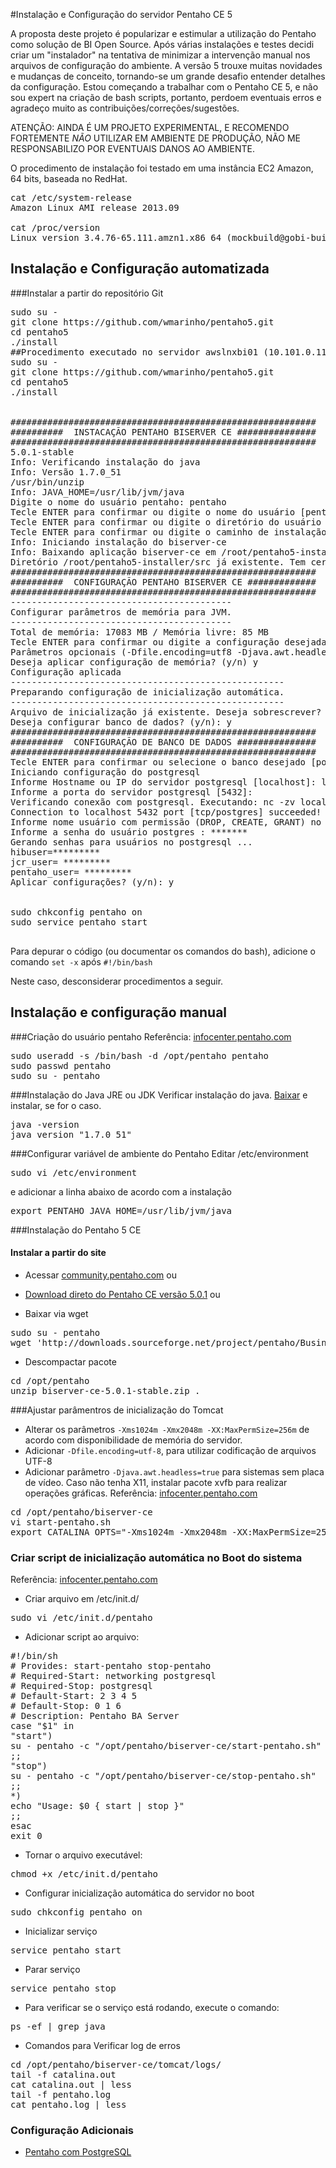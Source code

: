 #Instalação e Configuração do servidor Pentaho CE 5

A proposta deste projeto é popularizar e estimular a utilização do Pentaho como solução de BI Open Source. Após várias instalações e testes decidi criar um "instalador" na tentativa de minimizar a intervenção manual nos arquivos de configuração do ambiente. A versão 5 trouxe muitas novidades e mudanças de conceito, tornando-se um grande desafio entender detalhes da configuração. Estou começando a trabalhar com o Pentaho CE 5, e não sou expert na criação de bash scripts, portanto, perdoem eventuais erros e agradeço muito as contribuições/correções/sugestões. 

ATENÇÃO: AINDA É UM PROJETO EXPERIMENTAL, E RECOMENDO FORTEMENTE *NÃO* UTILIZAR EM AMBIENTE DE PRODUÇÃO, NÃO ME RESPONSABILIZO POR EVENTUAIS DANOS AO AMBIENTE. 

O procedimento de instalação foi testado em uma instância EC2 Amazon, 64 bits, baseada no RedHat.

<pre>
cat /etc/system-release
Amazon Linux AMI release 2013.09

cat /proc/version
Linux version 3.4.76-65.111.amzn1.x86_64 (mockbuild@gobi-build-31004) (gcc version 4.6.3 20120306 (Red Hat 4.6.3-2) (GCC) ) #1 SMP
</pre>

## Instalação e Configuração automatizada



###Instalar a partir do repositório Git
<pre>
sudo su -
git clone https://github.com/wmarinho/pentaho5.git
cd pentaho5
./install
##Procedimento executado no servidor awslnxbi01 (10.101.0.11)
sudo su -
git clone https://github.com/wmarinho/pentaho5.git
cd pentaho5
./install


##########################################################
##########  INSTACAÇÃO PENTAHO BISERVER CE ###############
##########################################################
5.0.1-stable
Info: Verificando instalação do java
Info: Versão 1.7.0_51
/usr/bin/unzip
Info: JAVA_HOME=/usr/lib/jvm/java
Digite o nome do usuário pentaho: pentaho
Tecle ENTER para confirmar ou digite o nome do usuário [pentaho]:
Tecle ENTER para confirmar ou digite o diretório do usuário pentaho [/opt/pentaho]: /opt/pentaho
Tecle ENTER para confirmar ou digite o caminho de instalação: [/opt/pentaho]? y
Info: Iniciando instalação do biserver-ce
Info: Baixando aplicação biserver-ce em /root/pentaho5-installer/src
Diretório /root/pentaho5-installer/src já existente. Tem certeza que deseja continuar? (y/n):
##########################################################
##########  CONFIGURAÇÃO PENTAHO BISERVER CE #############
##########################################################
------------------------------------------
Configurar parâmetros de memória para JVM.
------------------------------------------
Total de memória: 17083 MB / Memória livre: 85 MB
Tecle ENTER para confirmar ou digite a configuração desejada [-Xmx2048m -Xms1024m]: -Xmx7g -Xms7g
Parâmetros opcionais (-Dfile.encoding=utf8 -Djava.awt.headless=true) :-Dfile.encoding=utf8
Deseja aplicar configuração de memória? (y/n) y
Configuração aplicada
----------------------------------------------------
Preparando configuração de inicialização automática.
----------------------------------------------------
Arquivo de inicialização já existente. Deseja sobrescrever? (y/n): n
Deseja configurar banco de dados? (y/n): y
##########################################################
##########  CONFIGURAÇÃO DE BANCO DE DADOS ###############
##########################################################
Tecle ENTER para confirmar ou selecione o banco desejado [postgresql]:
Iniciando configuração do postgresql
Informe Hostname ou IP do servidor postgresql [localhost]: localhost
Informe a porta do servidor postgresql [5432]:
Verificando conexão com postgresql. Executando: nc -zv localhost 5432
Connection to localhost 5432 port [tcp/postgres] succeeded!
Informe nome usuário com permissão (DROP, CREATE, GRANT) no banco postgresql [postgres]: postgres
Informe a senha do usuário postgres : *******
Gerando senhas para usuários no postgresql ...
hibuser=*********
jcr_user= *********
pentaho_user= *********
Aplicar configurações? (y/n): y


sudo chkconfig pentaho on
sudo service pentaho start

</pre>
Para depurar o código (ou documentar os comandos do bash), adicione o comando ```set -x``` após ```#!/bin/bash```

Neste caso, desconsiderar procedimentos a seguir.

## Instalação e configuração manual

###Criação do usuário pentaho
Referência: [infocenter.pentaho.com](http://infocenter.pentaho.com/help/topic/install_manual/task_set_environment.html)
<pre>
sudo useradd -s /bin/bash -d /opt/pentaho pentaho
sudo passwd pentaho
sudo su - pentaho
</pre>

###Instalação do Java JRE ou JDK
Verificar instalação do java. [Baixar](http://www.oracle.com/technetwork/pt/java/javase/downloads/jre7-downloads-1880261.html) e instalar, se for o caso.
<pre>
java -version
java version "1.7.0_51"
</pre>
###Configurar variável de ambiente do Pentaho
Editar /etc/environment
<pre>
sudo vi /etc/environment
</pre>

e adicionar a linha abaixo de acordo com a instalação

<pre>
export PENTAHO_JAVA_HOME=/usr/lib/jvm/java
</pre>


###Instalação do Pentaho 5 CE

#### Instalar a partir do site
* Acessar [community.pentaho.com](http://community.pentaho.com/) ou

* [Download direto do Pentaho CE versão 5.0.1](https://sourceforge.net/projects/pentaho/files/Business%20Intelligence%20Server/5.0.1-stable/) ou

* Baixar via wget
<pre>
sudo su - pentaho
wget 'http://downloads.sourceforge.net/project/pentaho/Business%20Intelligence%20Server/5.0.1-stable/biserver-ce-5.0.1-stable.zip?r=http%3A%2F%2Fsourceforge.net%2Fprojects%2Fpentaho%2Ffiles%2FBusiness%2520Intelligence%2520Server%2F5.0.1-stable%2F&ts=1394208071&use_mirror=ufpr' -O biserver-ce-5.0.1-stable.zip
</pre>

* Descompactar pacote
<pre>
cd /opt/pentaho
unzip biserver-ce-5.0.1-stable.zip .
</pre>


###Ajustar parâmentros de inicialização do Tomcat 

* Alterar os parâmetros ```-Xms1024m -Xmx2048m -XX:MaxPermSize=256m``` de acordo com disponibilidade de memória do servidor.
* Adicionar ```-Dfile.encoding=utf-8```, para utilizar codificação de arquivos UTF-8
* Adicionar parâmetro ```-Djava.awt.headless=true``` para sistemas sem placa de vídeo. Caso não tenha X11, instalar pacote xvfb para realizar operações gráficas. Referência: [infocenter.pentaho.com](http://infocenter.pentaho.com/help/index.jsp?topic=%2Finstall_manual%2Ftask_set_environment.html)

<pre>
cd /opt/pentaho/biserver-ce
vi start-pentaho.sh
export CATALINA_OPTS="-Xms1024m -Xmx2048m -XX:MaxPermSize=256m -Dsun.rmi.dgc.client.gcInterval=3600000 -Dsun.rmi.dgc.server.gcInterval=3600000"
</pre>

### Criar script de inicialização automática no Boot do sistema

Referência: [infocenter.pentaho.com](http://infocenter.pentaho.com/help/index.jsp?topic=%2Fconfig_ba_server%2Ftask_starting_ba_server.html)

* Criar arquivo em /etc/init.d/
<pre>
sudo vi /etc/init.d/pentaho
</pre>

* Adicionar script ao arquivo:
<pre>
#!/bin/sh
# Provides: start-pentaho stop-pentaho
# Required-Start: networking postgresql
# Required-Stop: postgresql
# Default-Start: 2 3 4 5
# Default-Stop: 0 1 6
# Description: Pentaho BA Server
case "$1" in
"start")
su - pentaho -c "/opt/pentaho/biserver-ce/start-pentaho.sh"
;;
"stop")
su - pentaho -c "/opt/pentaho/biserver-ce/stop-pentaho.sh"
;;
*)
echo "Usage: $0 { start | stop }"
;;
esac
exit 0
</pre>

* Tornar o arquivo executável:
<pre>
chmod +x /etc/init.d/pentaho
</pre>

* Configurar inicialização automática do servidor no boot
<pre>
sudo chkconfig pentaho on
</pre>

* Inicializar serviço
<pre>
service pentaho start
</pre>

* Parar serviço
<pre>
service pentaho stop
</pre>

* Para verificar se o serviço está rodando, execute o comando:
<pre>
ps -ef | grep java
</pre>

* Comandos para Verificar log de erros
<pre>
cd /opt/pentaho/biserver-ce/tomcat/logs/
tail -f catalina.out
cat catalina.out | less
tail -f pentaho.log
cat pentaho.log | less
</pre>

### Configuração Adicionais

* [Pentaho com PostgreSQL](https://github.com/wmarinho/pentaho5/tree/master/config/postgresql)
